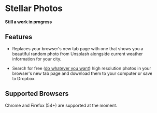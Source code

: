 # Stellar Photos

**Still a work in progress**

## Features

- Replaces your browser's new tab page with one that shows you a beautiful random photo from Unsplash alongside current weather information for your city.

- Search for free ([do whatever you want](https://unsplash.com/license)) high resolution photos in your browser's new tab page and download them to your computer or save to Dropbox.

## Supported Browsers

Chrome and Firefox (54+) are supported at the moment.
